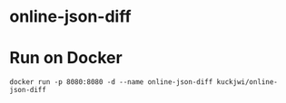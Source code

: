 # online-json-diff

# Run on Docker
```shell
docker run -p 8080:8080 -d --name online-json-diff kuckjwi/online-json-diff
```
